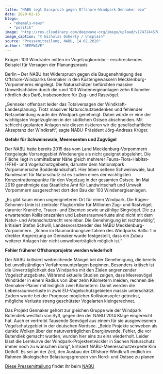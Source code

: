 ```yaml
---
title: "NABU legt Einspruch gegen Offshore-Windpark Gennaker ein"
date: 2020-02-15
blogs: 
  - "ehemals-news"
  - "politik"
image: "http://res.cloudinary.com/deepwave-org/image/upload/v1747244578/deepwave.org/nicholas-doherty-pONBhDyOFoM-unsplash-scaled.jpg"
image_caption: "© Nicholas Doherty / Unsplash"
source: "Pressemitteilung, NABU, 14.02.2020"
author: "DEEPWAVE"
---
```


Krüger: 103 Windräder mitten im Vogelzugkorridor - erschreckendes Beispiel für Versagen der Planungspraxis

Berlin – Der NABU hat Widerspruch gegen die Baugenehmigung des Offshore-Windparks Gennaker in den Küstengewässern Mecklenburg-Vorpommerns eingelegt. Die Naturschützer befürchten massive Umweltschäden durch die rund 103 Windenergieanlagen zehn Kilometer nördlich des Darß, insbesondere für Zug- und Rastvögel.

„Gennaker offenbart leider das Totalversagen der Windkraft-Landesplanung. Trotz massiver Naturschutzbedenken und fehlender Netzanbindung wurde der Windpark genehmigt. Dabei würde er eine der wichtigsten Vogelzuglinien in der südlichen Ostsee abschneiden. Mit schlecht geplanten Anlagen wie diesen riskieren wir die gesellschaftliche Akzeptanz der Windkraft“, sagte NABU-Präsident Jörg-Andreas Krüger.

**Gefahr für Schweinswale, Meeresenten und Zugvögel**

Der NABU hatte bereits 2015 das vom Land Mecklenburg-Vorpommern festgelegte Vorranggebiet Windenergie als nicht geeignet abgelehnt. Die Fläche liegt in unmittelbarer Nähe gleich mehrerer Fauna-Flora-Habitat-(FFH)- und Vogelschutzgebiete, darunter dem Nationalpark Vorpommersche Boddenlandschaft. Hier leben seltene Schweinswale, laut Bundesamt für Naturschutz ist es zudem eines der wichtigsten Konzentrationspunkte für den Vogelzug in der gesamten Ostsee. Im Mai 2019 genehmigte das Staatliche Amt für Landwirtschaft und Umwelt Vorpommern ausgerechnet dort den Bau der 103 Windenergieanlagen.

„Es gibt kaum einen ungeeigneteren Ort für einen Windpark. Die Rügen-Schonen-Linie ist zentraler Flugkorridor für Millionen Zug- und Rastvögel, darunter Kraniche, Trauer- und Eisenten sowie unzählige Singvögel. Die zu erwartenden Kollisionszahlen und Lebensraumverluste sind nicht mit dem Natur- und Artenschutzrecht vereinbar. Die Genehmigung ist rechtswidrig“, kritisiert Stefan Schwill, Landesvorsitzender des NABU Mecklenburg-Vorpommern. „Schon im Raumordnungsverfahren des Windparks Baltic 1 in direkter Angrenzung an Gennaker wurde festgestellt, dass ein Zubau weiterer Anlagen hier nicht umweltverträglich möglich ist.“

**Fehler früherer Offshoreprojekte werden wiederholt**

Der NABU kritisiert weitreichende Mängel bei der Genehmigung, die bereits bei unvollständigen Verfahrensunterlagen beginnen. Besonders kritisch ist die Unverträglichkeit des Windparks mit den Zielen angrenzender Vogelschutzgebiete. Während aktuelle Studien zeigen, dass Meeresvögel Windräder in einem Radius von über zehn Kilometern meiden, rechnen die Gennaker-Planer mit lediglich zwei Kilometern. Damit werden die Lebensraumverluste in zwei EU-Vogelschutzgebieten massiv unterschätzt. Zudem wurde bei der Prognose möglicher Kollisionsopfer getrickst, mögliche Verluste streng geschützter Vogelarten kleingerechnet.

Das Projekt Gennaker gehört zur gleichen Gruppe wie der Windpark Butendiek westlich von Sylt, gegen den der NABU 2014 Klage eingereicht hat. Auch er vertreibt Tausende Seevögel aus einem für sie ausgewiesenen Vogelschutzgebiet in der deutschen Nordsee. „Beide Projekte schweben als dunkle Wolken über der naturverträglichen Energiewende. Fehler, die vor Butendiek gemacht wurden, wurden hier eins zu eins wiederholt. Leider lässt die Lernkurve der Windpark-Projektentwickler in Sachen Naturschutz immer noch zu wünschen übrig“, kritisiert NABU-Meeresschutzexperte Kim Detloff. Es sei an der Zeit, den Ausbau der Offshore-Windkraft endlich im Rahmen ökologischer Belastungsgrenzen von Nord- und Ostsee zu planen.

[Diese Pressemitteilung](https://www.nabu.de/news/2020/02/27625.html) findet ihr beim [NABU](https://www.nabu.de/news/2020/02/27625.html)
